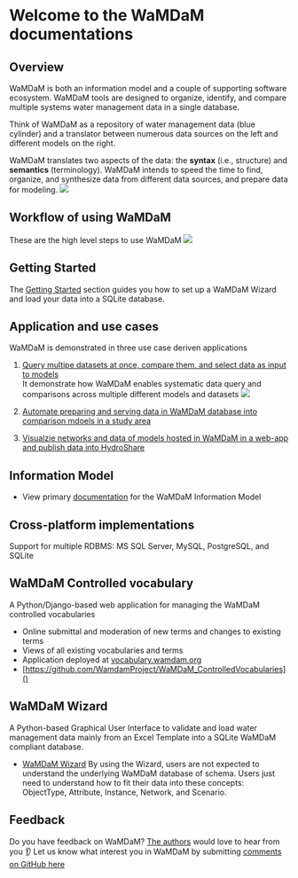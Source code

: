 # Welcome to the WaMDaM documentations

## Overview  
 WaMDaM is both an information model and a couple of supporting software ecosystem. WaMDaM tools are designed to organize, identify, and compare multiple systems water management data in a single database. 

Think of WaMDaM as a repository of water management data (blue cylinder) and a translator between numerous data sources on the left and different models on the right.   
  
WaMDaM translates two aspects of the data: the **syntax** (i.e., structure) and **semantics** (terminology). WaMDaM intends to speed the time to find, organize, and synthesize data from different data sources, and prepare data for modeling.
![](/images/Workflow.png)

## Workflow of using WaMDaM
These are the high level steps to use WaMDaM
![](/Getting_started/images/Use_WaMDaM.jpg)

## Getting Started

The [Getting Started](/GetStarted/Download.md) section guides you how to set up a WaMDaM Wizard and load your data into a SQLite database. 


## Application and use cases  
WaMDaM is demonstrated in three use case deriven applications	
	  
1.	[Query multipe datasets at once, compare them, and select data as input to models][5]	  
It demonstrate how WaMDaM enables systematic data query and comparisons across multiple different models and datasets 
![](/images/Graphical_abstract3.jpg)

2.	[Automate preparing and serving data in WaMDaM database into comparison mdoels in a study area][6]	
	  
3.	[Visualzie networks and data of models hosted in WaMDaM in a web-app and publish data into HydroShare][7]		    


[5]:/QuerySelect/UseCases/
[6]:/ServeToModels/UseCases/
[7]:/VisualizePublish/UseCases/



   
##  Information Model  
* View primary [documentation](http://docs.wamdam.org/DesignDocumentation/info_model/) for the WaMDaM Information Model 


## Cross-platform implementations
 Support for multiple RDBMS: MS SQL Server, MySQL, PostgreSQL, and SQLite


## WaMDaM Controlled vocabulary  
A Python/Django-based web application for managing the WaMDaM controlled vocabularies
* Online submittal and moderation of new terms and changes to existing terms
* Views of all existing vocabularies and terms
* Application deployed at [vocabulary.wamdam.org](http://vocabulary.wamdam.org)
* [https://github.com/WamdamProject/WaMDaM_ControlledVocabularies]()


## WaMDaM Wizard  
A Python-based Graphical User Interface to validate and load water management data mainly from an Excel Template into a SQLite WaMDaM compliant database.  
* [WaMDaM Wizard](https://github.com/WamdamProject/WaMDaM_Wizard) 
By using the Wizard, users are not expected to understand the underlying WaMDaM database of schema. Users just need to understand how to fit their data into these concepts: ObjectType, Attribute, Instance, Network, and Scenario. 



## Feedback   
Do you have feedback on WaMDaM? [The authors](/authors) would love to hear from you :ear:
Let us know what interest you in WaMDaM by submitting [comments on GitHub here](https://github.com/WamdamProject/WaMDaM-software-ecosystem/issues/new)

